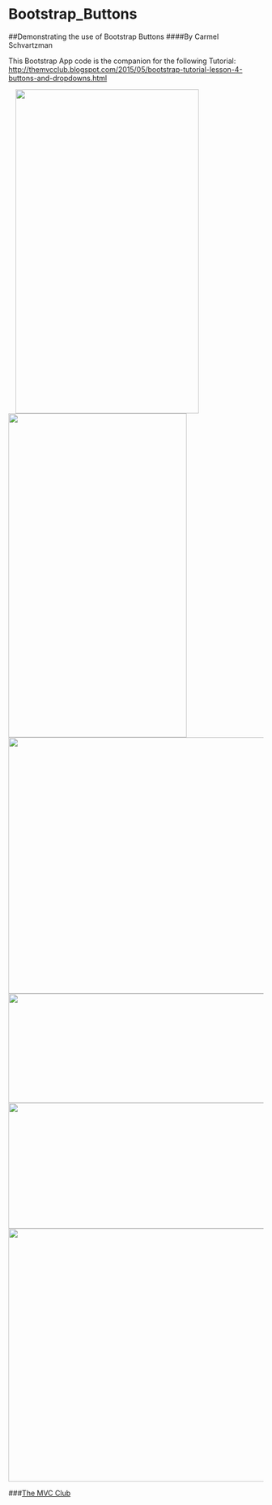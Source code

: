 # Bootstrap_Buttons
##Demonstrating the use of Bootstrap Buttons 
####By Carmel Schvartzman

This Bootstrap App code is the companion for the following Tutorial:
 http://themvcclub.blogspot.com/2015/05/bootstrap-tutorial-lesson-4-buttons-and-dropdowns.html

<a href="http://themvcclub.blogspot.com/2015/05/bootstrap-tutorial-lesson-4-buttons-and-dropdowns.html" imageanchor="1" target="_blank" style="margin-left: 1em; margin-right: 1em;">


<img border="0" height="640" src="http://2.bp.blogspot.com/-g29td--stjg/VWQjCo8DnfI/AAAAAAAAK9Q/-9V6xYdObvM/s640/2.png" width="362" />

<img border="0" height="640" src="http://3.bp.blogspot.com/-oalExZTNyts/VWQjCZIsL9I/AAAAAAAAK88/pQYafNR1zl8/s640/3.png" width="352" />

<img border="0" height="506" src="http://4.bp.blogspot.com/-3IoVPCTikt4/VWQjBOTaK8I/AAAAAAAAK9I/OdFH5jnb_-w/s640/1.png" width="640" />

<img border="0" height="216" src="http://2.bp.blogspot.com/-JUKwREZsBKI/VWQjCtRwsAI/AAAAAAAAK84/YVIwqLTbRX8/s640/4.png" width="640" />

<img border="0" height="248" src="http://4.bp.blogspot.com/-2kiHyxA2eSo/VWQjDPn48QI/AAAAAAAAK80/_bO2XLG4xDY/s640/5.png" width="640" />

<img border="0" height="500" src="http://1.bp.blogspot.com/-2UiSw6hvq4I/VWQjDTbH4nI/AAAAAAAAK8s/VMD8BCBo56s/s640/6.png" width="640" />



</a>

###<a href="http://themvcclub.blogspot.com/"   target="_blank"  >The MVC Club</a>


